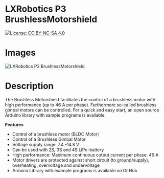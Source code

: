LXRobotics P3 BrushlessMotorshield
==================================

[![License: CC BY-NC-SA 4.0](https://img.shields.io/badge/License-CC%20BY--NC--SA%204.0-lightgrey.svg)](http://creativecommons.org/licenses/by-nc-sa/4.0/)

# Images

![LXRobotics P3 BrushlessMotorshield](https://raw.githubusercontent.com/lxrobotics/BrushlessMotorshield/master/images/brushless-motorshield-side-small.jpg)

# Description

The Brushless Motorshield facilitates the control of a brushless motor with high performance (up to 46 A per phase). Furthermore so-called brushless gimbal motors can be controlled. For a quick and easy start, an open source Arduino library with sample programs is available.

**Features**

* Control of a brushless motor (BLDC Motor)
* Control of a Brushless Gimbal Motor
* Voltage supply range: 7.4 -14.8 V
* Can be used with 2S, 3S and 4S LiPo-battery
* High performance: Maximum continuous output current per phase: 46 A
* Motor drivers are protected against short circuit (to ground/supply), overheating, overvoltage and undervoltage
* Arduino Library with example programs is available on GitHub

